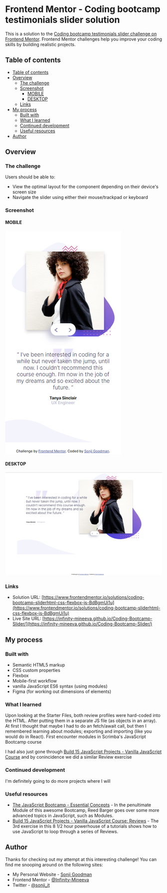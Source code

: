 # Frontend Mentor - Coding bootcamp testimonials slider solution<!-- omit in toc -->

This is a solution to the [Coding bootcamp testimonials slider challenge on Frontend Mentor](https://www.frontendmentor.io/challenges/coding-bootcamp-testimonials-slider-4FNyLA8JL). Frontend Mentor challenges help you improve your coding skills by building realistic projects. 

## Table of contents

- [Table of contents](#table-of-contents)
- [Overview](#overview)
  - [The challenge](#the-challenge)
  - [Screenshot](#screenshot)
    - [MOBILE](#mobile)
    - [DESKTOP](#desktop)
  - [Links](#links)
- [My process](#my-process)
  - [Built with](#built-with)
  - [What I learned](#what-i-learned)
  - [Continued development](#continued-development)
  - [Useful resources](#useful-resources)
- [Author](#author)


## Overview

### The challenge

Users should be able to:

- View the optimal layout for the component depending on their device's screen size
- Navigate the slider using either their mouse/trackpad or keyboard

### Screenshot

#### MOBILE
![IMAGE](./design/MOBILE_V1.png)

#### DESKTOP
![IMAGE](./design/DESKTOP_V1.png)



### Links

- Solution URL: [https://www.frontendmentor.io/solutions/coding-bootcamp-sliderhtml-css-flexbox-js-BdBgmUi1u](https://www.frontendmentor.io/solutions/coding-bootcamp-sliderhtml-css-flexbox-js-BdBgmUi1u)
- Live Site URL: [https://infinity-mineeva.github.io/Coding-Bootcamp-Slider/](https://infinity-mineeva.github.io/Coding-Bootcamp-Slider/)



## My process

### Built with

- Semantic HTML5 markup
- CSS custom properties
- Flexbox
- Mobile-first workflow
- vanilla JavaScript ES6 syntax (using modules)
- Figma (for working out dimensions of elements)



### What I learned

Upon looking at the Starter Files, both review profiles were hard-coded into the HTML. After putting them in a separate JS file (as objects in an array). At first I thought that maybe I had to do an fetch/await call, but then I remembered learning about modules; exporting and importing (like you would do in React). First encounter modules in Scrimba's JavaScript Bootcamp course

I had also just gone through [Build 15 JavaScript Projects - Vanilla JavaScript Course](https://www.youtube.com/watch?v=3PHXvlpOkf4) and by conincidence we did a similar Review exercise

### Continued development

I'm definitely going to do more projects where I will 

### Useful resources

- [The JavaScript Bootcamp - Essential Concepts](https://scrimba.com/playlist/p7wanSd) - In the penultimate Module of this awesome Bootcamp, Reed Barger goes over some more advanced topics in JavaScript, such as Modules.
- [Build 15 JavaScript Projects - Vanilla JavaScript Course: Reviews](hhttps://youtu.be/3PHXvlpOkf4?t=2647) - The 3rd exercise in this 8 1/2 hour powerhouse of a tutorials shows how to use JavaScript to loop through a series of Reviews. 



## Author

Thanks for checking out my attempt at this interesting challenge! You can find me snooping around on the following sites:


- My Personal Website - [Sonji Goodman](https://www.sonjigoodman.com)
- Frontend Mentor - [@Infinity-Mineeva](https://www.frontendmentor.io/profile/Infinity-Mineeva)
- Twitter - [@sonji_it](https://twitter.com/sonji_it)


